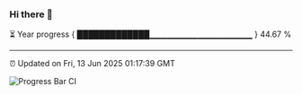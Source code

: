 ### Hi there 👋

⏳ Year progress { █████████████▁▁▁▁▁▁▁▁▁▁▁▁▁▁▁▁▁ } 44.67 %

---

⏰ Updated on Fri, 13 Jun 2025 01:17:39 GMT

![Progress Bar CI](https://github.com/liununu/liununu/workflows/Progress%20Bar%20CI/badge.svg)

